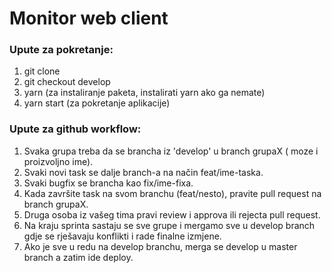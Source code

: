 # Monitor web client

### Upute za pokretanje:

1. git clone
2. git checkout develop
3. yarn (za instaliranje paketa, instalirati yarn ako ga nemate)
4. yarn start (za pokretanje aplikacije)

### Upute za github workflow:

1. Svaka grupa treba da se brancha iz 'develop' u branch grupaX ( moze i proizvoljno ime).
2. Svaki novi task se dalje branch-a na način feat/ime-taska.
3. Svaki bugfix se brancha kao fix/ime-fixa.
4. Kada završite task na svom branchu (feat/nesto), pravite pull request na branch grupaX.
5. Druga osoba iz vašeg tima pravi review i approva ili rejecta pull request.
6. Na kraju sprinta sastaju se sve grupe i mergamo sve u develop branch gdje se rješavaju konflikti i rade finalne izmjene.
7. Ako je sve u redu na develop branchu, merga se develop u master branch a zatim ide deploy.
